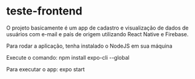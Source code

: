 # teste-frontend

O projeto basicamente é um app de cadastro e visualização de dados de usuários 
com e-mail e país de origem utilizando React Native e Firebase.

Para rodar a aplicação, tenha instalado o NodeJS em sua máquina

Execute o comando:
    npm install expo-cli --global

Para executar o app:
    expo start


